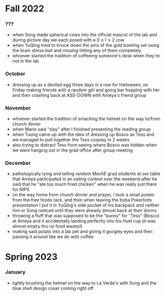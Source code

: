 # Fall 2022
### ???
- when Song made spherical cows into the official mascot of the lab and during picture day we each posed with a $0 \leq l \leq 2$ cow
- when YuQing tried to knock down the pins of the gold bowling set using the brain stress ball and missing hitting any of them completely
- whoever started the tradition of coffeeing someone's desk when they're not in the lab
### October
- dressing up as a deviled egg three days in a row for Halloween; on Friday making friends with a random girl and going bar hopping with her and then crashing back at ASS-DOWN with Ameya's friend group

### November
- whoever started the tradition of smacking the helmet on the way to/from church dinner
- when Mario said "slay" after I finished presenting the reading group
- when Tuong came up with the idea of dressing up Bosco as Tess and we managed to pull together the Tess cosplay in 2 weeks
- also trying to distract Tess from seeing where Bosco was hidden when we were hanging out in the grad office after group meeting
### December 
- pathologically lying and telling random MechE grad students at our table that Ameya participated in an eating contest over the weekend after he said that he "ate too much fried chicken" when he was really just there for NIPS
- on the way home from church dinner and prayer, I took a small potato from the free foods rack, and then when leaving the boba Pokerbots presentation I put it in YuQing's side pocket of his backpack and neither him or Song noticed until they were already almost back at their dorms
- throwing a fluff that was supposed to be the "bunny" for "Tess" (Bosco) at Ameya and it accidentally landing perfectly into his Huel cup (it was almost empty tho no food wasted)
- making said potato into a lab pet and giving it googley eyes and then passing it around like we do with coffee

# Spring 2023
### January
- lightly brushing the helmet on the way to La Verde's with Song and the blue shell design cover coming right off
